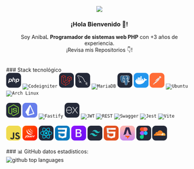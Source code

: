 <p align="center" width="300">
   <img align="center"  height="120" src="https://github-production-user-asset-6210df.s3.amazonaws.com/2625404/271164519-ed04fe4e-9689-4c18-83e1-4651753e7895.png" />
   <h3 align="center">¡Hola Bienvenido 👋!</h3>
</p>

<p align="center">Soy AnibaL <strong>Programador de sistemas web PHP</strong> con +3 años de experiencia.<br />¡Revisa mis Repositorios 👇!</p>
<br />
### Stack tecnológico
<div>
	<code><img width="40" src="https://github.com/tandpfun/skill-icons/raw/main/icons/PHP-Dark.svg" alt="PHP" title="PHP"/></code>
   <code><img width="40" src="https://www.svgrepo.com/show/353579/codeigniter.svg" alt="Codeigniter" title="Codeigniter"/></code>
	<code><img width="40" src="https://github.com/tandpfun/skill-icons/raw/main/icons/Laravel-Dark.svg" alt="Laravel" title="Laravel"/></code>
   <code><img width="40" src="https://github.com/tandpfun/skill-icons/raw/main/icons/MySQL-Dark.svg" alt="MySQL" title="MySQL"/></code>
	<code><img width="40" src="https://github.com/marwin1991/profile-technology-icons/assets/136815194/3c698a4f-84e4-4849-a900-476b14311634" alt="MariaDB" title="MariaDB"/></code>
   <code><img width="40" src="https://github.com/tandpfun/skill-icons/raw/main/icons/PostgreSQL-Dark.svg" alt="PostgreSQL" title="PostgreSQL"/></code>
	<code><img width="40" src="https://github.com/tandpfun/skill-icons/raw/main/icons/Docker.svg" alt="Docker" title="Docker"/></code>
   <code><img width="40" src="https://github.com/tandpfun/skill-icons/raw/main/icons/Postman.svg" alt="Postman" title="Postman"/></code>
   <code><img width="40" src="https://user-images.githubusercontent.com/25181517/186884153-99edc188-e4aa-4c84-91b0-e2df260ebc33.png" alt="Ubuntu" title="Ubuntu"/></code>
   <code><img width="40" src="https://user-images.githubusercontent.com/25181517/186884156-e63da389-f3e1-4dca-a6c1-d76e886ba22a.png" alt="Arch Linux" title="Arch Linux"/></code>
   
</div>
<br />
<div>
	<code><img width="40" src="https://github.com/tandpfun/skill-icons/raw/main/icons/NodeJS-Dark.svg" alt="Node.js" title="Node.js"/></code>
   <code><img width="40" src="https://github.com/tandpfun/skill-icons/raw/main/icons/Prisma.svg" alt="Prisma" title="Prisma"/></code>
	<code><img width="40" src="https://user-images.githubusercontent.com/46967826/235814699-7bf7e5ce-19d1-469b-9efe-fe89412349d8.png" alt="Fastify" title="Fastify"/></code>
	<code><img width="40" src="https://github.com/tandpfun/skill-icons/raw/main/icons/ExpressJS-Dark.svg" alt="Express" title="Express"/></code>
   <code><img width="40" src="https://portafolio.anibalcayetano.com/imagenes/portafolio/jwt.svg" alt="JWT" title="JWT"/></code>
	<code><img width="40" src="https://user-images.githubusercontent.com/25181517/192107858-fe19f043-c502-4009-8c47-476fc89718ad.png" alt="REST" title="REST"/></code>
	<code><img width="40" src="https://user-images.githubusercontent.com/25181517/186711335-a3729606-5a78-4496-9a36-06efcc74f800.png" alt="Swagger" title="Swagger"/></code>
	<code><img width="40" src="https://user-images.githubusercontent.com/25181517/187955005-f4ca6f1a-e727-497b-b81b-93fb9726268e.png" alt="Jest" title="Jest"/></code>
	<code><img width="40" src="https://github.com/marwin1991/profile-technology-icons/assets/62091613/b40892ef-efb8-4b0e-a6b5-d1cfc2f3fc35" alt="Vite" title="Vite"/></code>
</div>
<br />
<div>
   <code><img width="40" src="https://github.com/tandpfun/skill-icons/blob/main/icons/JavaScript.svg" alt="JS" title="JS"/></code>
   <code><img width="40" src="https://github.com/tandpfun/skill-icons/raw/main/icons/JQuery.svg" alt="JQuery" title="JQuery"/></code>
   <code><img width="40" src="https://github.com/tandpfun/skill-icons/raw/main/icons/React-Dark.svg" alt="ReactJS" title="ReactJS"/></code>
   <code><img width="40" src="https://github.com/tandpfun/skill-icons/raw/main/icons/CSS.svg" alt="CSS" title="CSS"/></code>
	<code><img width="40" src="https://github.com/tandpfun/skill-icons/raw/main/icons/Bootstrap.svg" alt="Boostrap" title="Boostrap"/></code>
   <code><img width="40" src="https://github.com/tandpfun/skill-icons/raw/main/icons/TailwindCSS-Dark.svg" alt="Tailwind" title="Tailwind"/></code>
	<code><img width="40" src="https://github.com/tandpfun/skill-icons/raw/main/icons/HTML.svg" alt="HTML" title="HTML"/></code>   
	<code><img width="40" src="https://github.com/tandpfun/skill-icons/raw/main/icons/Astro.svg" alt="Astro" title="Astro"/></code>
   <code><img width="40" src="https://github.com/tandpfun/skill-icons/raw/main/icons/Figma-Dark.svg" alt="Astro" title="Astro"/></code>
   <code><img width="40" src="https://github.com/tandpfun/skill-icons/raw/main/icons/Cloudflare-Dark.svg" alt="CloudFlare" title="CloudFlare"/></code>
</div>
<br />
### 📊 GitHub datos estadísticos:
<br />
<img  width=450 src="https://github-readme-stats.vercel.app/api/top-langs/?username=loxi1&amp;theme=default&amp;show_icons=true&amp;hide_border=false&amp;layout=compact" alt="github top languages">

<!--!

**loxi1/loxi1** is a ✨ _special_ ✨ repository because its `README.md` (this file) appears on your GitHub profile.

Here are some ideas to get you started:

- 🔭 I’m currently working on ...
- 🌱 I’m currently learning ...
- 👯 I’m looking to collaborate on ...
- 🤔 I’m looking for help with ...
- 💬 Ask me about ...
- 📫 How to reach me: ...
- 😄 Pronouns: ...
- ⚡ Fun fact: ...
- 
-->
